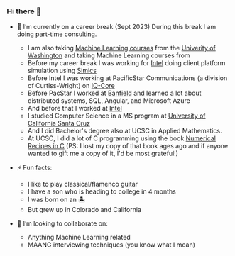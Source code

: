 ### Hi there 👋

- 🔭 I’m currently on a career break (Sept 2023) During this break I am doing part-time consulting. 
  - I am also taking [Machine Learning courses](https://www.pce.uw.edu/certificates/machine-learning) from the [Univerity of Washington](https://www.uw.edu) and taking Machine Learning courses from 
  - Before my career break I was working for [Intel](https://github.com/intel) doing client platform simulation using [Simics](https://www.intel.com/content/www/us/en/developer/articles/tool/simics-simulator.html)
  - Before Intel I was working at PacificStar Communications (a division of Curtiss-Wright) on [IQ-Core](https://www.curtisswrightds.com/products/networking-communications/pacstar/iq-core-software)
  - Before PacStar I worked at [Banfield](https://www.banfield.com) and learned a lot about distributed systems, SQL, Angular, and Microsoft Azure
  - And before that I worked at [Intel](https://www.intel.com)
  - I studied Computer Science in a MS program at [University of California Santa Cruz](https://www.ucsc.edu)
  - And I did Bachelor's degree also at UCSC in Applied Mathematics.
  - At UCSC, I did a lot of C programming using the book [Numerical Recipes in C](https://www.amazon.com/Numerical-Recipes-Scientific-Computing-Second/dp/0521431085) (PS: I lost my copy of that book ages ago and if anyone wanted to gift me a copy of it, I'd be most grateful!)


- ⚡ Fun facts:
  - I like to play classical/flamenco guitar
  - I have a son who is heading to college in 4 months
  - I was born on an 🏝️ 
  - But grew up in Colorado and California

- 👯 I’m looking to collaborate on:
  - Anything Machine Learning related
  - MAANG interviewing techniques (you know what I mean)
<!--
**laduran/laduran** is a ✨ _special_ ✨ repository because its `README.md` (this file) appears on your GitHub profile.

Here are some ideas to get you started:

- 🔭 I’m currently working on ...
- 🌱 I’m currently learning ...
- 👯 I’m looking to collaborate on ...
- 🤔 I’m looking for help with ...
- 💬 Ask me about ...
- 📫 How to reach me: ...
- ⚡ Fun fact: ...
-->
